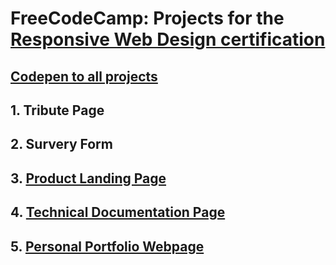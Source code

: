 # FreeCodeCamp: Projects for the [Responsive Web Design certification](https://learn.freecodecamp.org/responsive-web-design/responsive-web-design-projects)

## [Codepen to all projects](https://codepen.io/collection/XmkpWM/#)

## 1. **Tribute Page**

## 2. **Survery Form**
  
## 3. **[Product Landing Page](https://github.com/lezojeda/freecodecamp-responsive-web-design/tree/master/product-landing-page)**

## 4. **[Technical Documentation Page](https://github.com/lezojeda/freecodecamp-responsive-web-design/tree/master/technical-documentation-page)**
  
## 5. **[Personal Portfolio Webpage](https://github.com/lezojeda/freecodecamp-responsive-web-design/tree/master/portfolio-webpage)**

